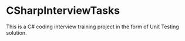 # CSharpInterviewTasks

This is a C# coding interview training project in the form of Unit Testing solution.